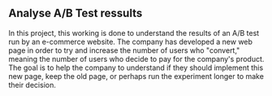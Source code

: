 ## Analyse A/B Test ressults ##
In this project, this working is done to understand the results of an A/B test run by an e-commerce website. The company has developed a new web page in order to try and increase the number of users who "convert," meaning the number of users who decide to pay for the company's product. The goal is to help the company to understand if they should implement this new page, keep the old page, or perhaps run the experiment longer to make their decision.
